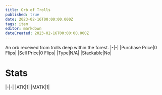 ```yaml
---
title: Orb of Trolls
published: true
date: 2023-02-16T00:00:00.000Z
tags: item
editor: markdown
dateCreated: 2023-02-16T00:00:00.000Z
---
```


An orb received from trolls deep within the forest.
|-|-|
|Purchase Price|0 Flips|
|Sell Price|0 Flips|
|Type|N/A|
|Stackable|No|

# Stats
|-|-|
|ATK|1|
|MATK|1|
